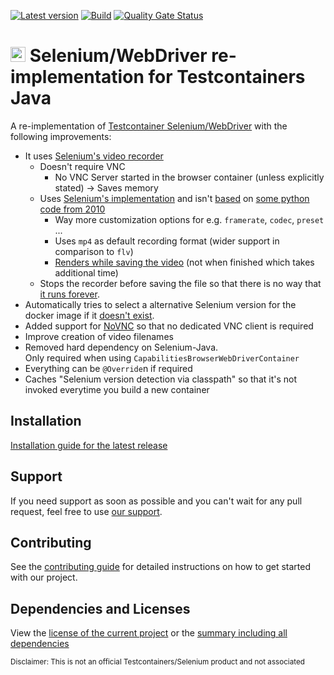 [![Latest version](https://img.shields.io/maven-central/v/software.xdev/testcontainers-selenium?logo=apache%20maven)](https://mvnrepository.com/artifact/software.xdev/testcontainers-selenium)
[![Build](https://img.shields.io/github/actions/workflow/status/xdev-software/testcontainers-selenium/checkBuild.yml?branch=develop)](https://github.com/xdev-software/testcontainers-selenium/actions/workflows/checkBuild.yml?query=branch%3Adevelop)
[![Quality Gate Status](https://sonarcloud.io/api/project_badges/measure?project=xdev-software_testcontainers-selenium&metric=alert_status)](https://sonarcloud.io/dashboard?id=xdev-software_testcontainers-selenium)

# <img src="https://raw.githubusercontent.com/SeleniumHQ/seleniumhq.github.io/690acbad7b4bf4656f116274809765db64e6ccf7/website_and_docs/static/images/logos/webdriver.svg" height=24 /> Selenium/WebDriver re-implementation for Testcontainers Java

A re-implementation of [Testcontainer Selenium/WebDriver](https://java.testcontainers.org/modules/webdriver_containers/) with the following improvements:
* It uses [Selenium's video recorder](https://github.com/SeleniumHQ/docker-selenium/blob/trunk/README.md#video-recording)
  * Doesn't require VNC 
    * No VNC Server started in the browser container (unless explicitly stated) → Saves memory
  * Uses [Selenium's implementation](https://github.com/SeleniumHQ/docker-selenium/tree/trunk/Video) and isn't [based](https://github.com/testcontainers/vnc-recorder) on [some python code from 2010](https://pypi.org/project/vnc2flv/#history)
    * Way more customization options for e.g. ``framerate``, ``codec``, ``preset`` ...
    * Uses ``mp4`` as default recording format (wider support in comparison to ``flv``)
    * [Renders while saving the video](https://github.com/SeleniumHQ/docker-selenium/blob/4c572afd1173b5bd49fa2def3b54ea552fccee85/Video/video.sh#L126) (not when finished which takes additional time)
  * Stops the recorder before saving the file so that there is no way that [it runs forever](https://github.com/testcontainers/testcontainers-java/discussions/6229).
* Automatically tries to select a alternative Selenium version for the docker image if it [doesn't exist](https://github.com/SeleniumHQ/docker-selenium/issues/1979).
* Added support for [NoVNC](https://github.com/SeleniumHQ/docker-selenium/blob/trunk/README.md#using-your-browser-no-vnc-client-is-needed) so that no dedicated VNC client is required
* Improve creation of video filenames
* Removed hard dependency on Selenium-Java.<br/>Only required when using ``CapabilitiesBrowserWebDriverContainer``
* Everything can be ``@Override``n if required
* Caches "Selenium version detection via classpath" so that it's not invoked everytime you build a new container

## Installation
[Installation guide for the latest release](https://github.com/xdev-software/testcontainers-selenium/releases/latest#Installation)

## Support
If you need support as soon as possible and you can't wait for any pull request, feel free to use [our support](https://xdev.software/en/services/support).

## Contributing
See the [contributing guide](./CONTRIBUTING.md) for detailed instructions on how to get started with our project.

## Dependencies and Licenses
View the [license of the current project](LICENSE) or the [summary including all dependencies](https://xdev-software.github.io/testcontainers-selenium/dependencies)

<sub>Disclaimer: This is not an official Testcontainers/Selenium product and not associated</sub>
